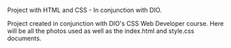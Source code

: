 Project with HTML and CSS - In conjunction with DIO.

Project created in conjunction with DIO's CSS Web Developer course. Here will be all the photos used as well as the index.html and style.css documents.
